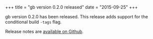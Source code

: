 +++
title = "gb version 0.2.0 released"
date = "2015-09-25"
+++

gb version 0.2.0 has been released. This release adds support for the conditional build `-tags` flag.

Release notes are [available on Github](https://github.com/constabulary/gb/releases/tag/v0.2.0).

